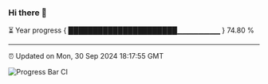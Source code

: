 ### Hi there 👋

⏳ Year progress { ██████████████████████▁▁▁▁▁▁▁▁ } 74.80 %

---

⏰ Updated on Mon, 30 Sep 2024 18:17:55 GMT

![Progress Bar CI](https://github.com/liununu/liununu/workflows/Progress%20Bar%20CI/badge.svg)
